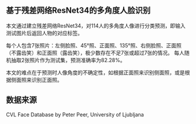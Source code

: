 
## 基于残差网络ResNet34的多角度人脸识别

本文通过建立残差网络ResNet34，对114人的多角度人像进行分类预测，即输入测试图片后返回人物的对应标签。

每个人包含7张照片：左侧脸照、45°照、正面照、135°照、右侧脸照、正面照（不露齿笑）和正面照（露齿笑），极少数存在不足7张或超过7张的情况。
每人随机抽取2张照片作为测试集，预测准确率为82.28%。
  
本文的难点在于预测时人像角度的不确定性，如根据正面照来识别侧面照，或是根据侧面照来识别正面照。

## 数据来源
CVL Face Database by Peter Peer, University of Ljubljana
